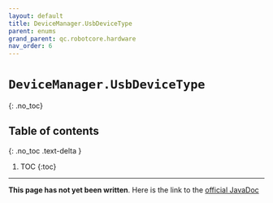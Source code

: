 ```yaml
---
layout: default
title: DeviceManager.UsbDeviceType
parent: enums
grand_parent: qc.robotcore.hardware
nav_order: 6
---
```

# `DeviceManager.UsbDeviceType`
{: .no_toc}

## Table of contents
{: .no_toc .text-delta }

1. TOC
{:toc}
---
**This page has not yet been written**. Here is the link to the [official JavaDoc](https://ftctechnh.github.io/ftc_app/doc/javadoc/com/qualcomm/robotcore/hardware/DeviceManager.UsbDeviceType.html)
        